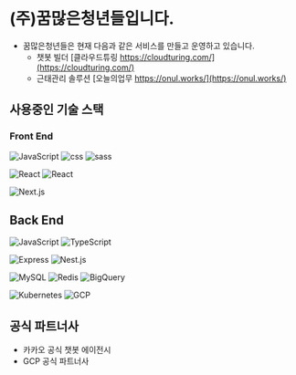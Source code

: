 # (주)꿈많은청년들입니다.

<!-- 현재 운영 서비스 목록 -->
- 꿈많은청년들은 현재 다음과 같은 서비스를 만들고 운영하고 있습니다.
  - 챗봇 빌더 [클라우드튜링 https://cloudturing.com/](https://cloudturing.com/)
  - 근태관리 솔루션 [오늘의업무 https://onul.works/](https://onul.works/)
  

<!-- 테크 리스트 -->
## 사용중인 기술 스택
### Front End

![JavaScript](https://img.shields.io/badge/JavaScript-Language-green)
![css](https://img.shields.io/badge/css-Language-green)
![sass](https://img.shields.io/badge/sass-Language-green)

![React](https://img.shields.io/badge/React-Library-yellow)
![React](https://img.shields.io/badge/React-Library-yellow)

![Next.js](https://img.shields.io/badge/Next.js-Framework-blue)

## Back End
![JavaScript](https://img.shields.io/badge/JavaScript-Language-green)
![TypeScript](https://img.shields.io/badge/TypeScript-Language-green)

![Express](https://img.shields.io/badge/Express-Framework-blue)
![Nest.js](https://img.shields.io/badge/Nest.js-Framework-blue)

![MySQL](https://img.shields.io/badge/MySQL-Database-blue)
![Redis](https://img.shields.io/badge/Redis-Database-blue)
![BigQuery](https://img.shields.io/badge/BigQuery-Database-blue)

![Kubernetes](https://img.shields.io/badge/Kubernetes-Platform-yellowgreen)
![GCP](https://img.shields.io/badge/GCP-Platform-yellowgreen)

<!-- 파트너사 목록 -->
## 공식 파트너사
- 카카오 공식 챗봇 에이전시
- GCP 공식 파트너사

